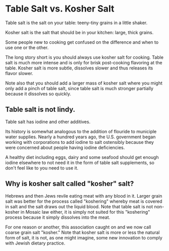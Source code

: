 # Table Salt vs. Kosher Salt

Table salt is the salt on your table: teeny-tiny grains in a little shaker.

Kosher salt is the salt that should be in your kitchen: large, thick grains.

Some people new to cooking get confused on the difference and when to use one or the other.

The long story short is you should always use kosher salt for cooking.
Table salt is much more intense and is only for brisk post-cooking flavoring at the table.
Kosher salt is more subtle, dissolves slower and thus releases its flavor slower.

Note also that you should add a larger mass of kosher salt where you might only
add a pinch of table salt, since table salt is much stronger partially because
it dissolves so quickly.

## Table salt is not lindy.

Table salt has iodine and other additives.

Its history is somewhat analogous to the addition of flouride to municiple
water supplies.  Nearly a hundred years ago, the U.S. government began working
with corporations to add iodine to salt ostensibly because they were concerned
about people having iodine deficiencies.

A healthy diet including eggs, dairy and some seafood should get enough iodine
elsewhere to not need it in the form of table salt supplements, so don't feel
like to you need to use it.

## Why is kosher salt called "kosher" salt?

Hebrews and then Jews revile eating meat with any blood in it.  Larger grain
salt was better for the process called "koshering" whereby meat is covered in
salt and the salt draws out the liquid blood. Note that table salt is not
non-kosher in Mosaic law either, it is simply not suited for this "koshering"
process because it simply dissolves into the meat.

For one reason or another, this association caught on and we now call coarse
grain salt "kosher." Note that kosher salt is more or less the natural form of
salt, it is not, as one might imagine, some new innovation to comply with
Jewish dietary practice.
